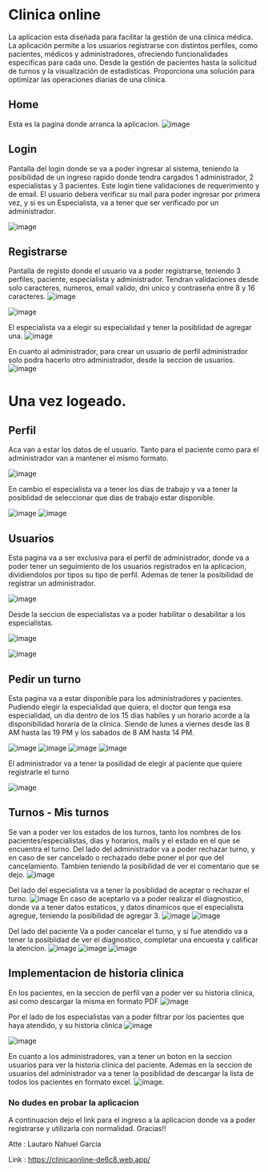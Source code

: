 
# Clinica online

La aplicacion esta  diseñada para facilitar la gestión de una clínica médica. La aplicación permite a los usuarios registrarse con distintos perfiles, como pacientes, médicos y administradores, ofreciendo funcionalidades específicas para cada uno. Desde la gestión de pacientes hasta la solicitud de turnos y la visualización de estadísticas. Proporciona una solución para optimizar las operaciones diarias de una clínica.

## Home

Esta es la pagina donde arranca la aplicacion.
![image](https://github.com/Lautigarcia17/clinicaOnline/assets/98592376/d7eb4358-38cb-4071-8272-c6b727298f16)


## Login

Pantalla del login donde se va a poder ingresar al sistema, teniendo la posibilidad de un ingreso rapido donde tendra cargados 1 administrador, 2 especialistas y 3 pacientes. Este login tiene validaciones de requerimiento y de email.
El usuario debera verificar su mail para poder ingresar por primera vez, y si es un Especialista, va a tener que ser verificado por un administrador.

![image](https://github.com/Lautigarcia17/clinicaOnline/assets/98592376/3e9553a9-5226-4bcf-a3a8-b53188b022cb)


## Registrarse 

Pantalla de registo donde el usuario va a poder registrarse, teniendo 3 perfiles, paciente, especialista y administrador. Tendran validaciones desde solo caracteres, numeros, email valido, dni unico y contraseña entre 8 y 16 caracteres.
![image](https://github.com/Lautigarcia17/clinicaOnline/assets/98592376/48f245f6-ef59-4e86-b823-c9f8043de240)

![image](https://github.com/Lautigarcia17/clinicaOnline/assets/98592376/4c8908e0-cdab-482a-a9a5-c0d888741dc5)

El especialista va a elegir su especialidad y tener la posiblidad de agregar una.
![image](https://github.com/Lautigarcia17/clinicaOnline/assets/98592376/46fee574-e5d5-4eee-b67d-8f879ffc03a7)

En cuanto al administrador, para crear un usuario de perfil administrador solo podra hacerlo otro administrador, desde la seccion de usuarios.
![image](https://github.com/Lautigarcia17/clinicaOnline/assets/98592376/03ec43e9-f53d-4f38-831a-cb4f44065c8f)

# Una vez logeado. 

## Perfil

Aca van a estar los datos de el usuario.
Tanto para el paciente como para el administrador van a mantener el mismo formato.

![image](https://github.com/Lautigarcia17/clinicaOnline/assets/98592376/e0a02c98-50fd-4335-8515-5332f8cd1e8b)

En cambio el especialista va a tener los dias de trabajo y va a tener la posiblidad de seleccionar que dias de trabajo estar disponible.

![image](https://github.com/Lautigarcia17/clinicaOnline/assets/98592376/9d2dde00-12a6-4eed-90b5-a1d6a5e93319)
![image](https://github.com/Lautigarcia17/clinicaOnline/assets/98592376/3c3f9f26-43a5-494a-ad96-00cf5cde0d3f)

## Usuarios
Esta pagina va a ser exclusiva para el perfil de administrador, donde va a poder tener un seguimiento de los usuarios registrados en la aplicacion, dividiendolos por tipos su tipo de perfil. Ademas de tener la posibilidad de registrar un administrador.

![image](https://github.com/Lautigarcia17/clinicaOnline/assets/98592376/515ff1b9-489c-4cb1-abec-3415f83c0396)

Desde la seccion de especialistas va a poder habilitar o desabilitar a los especialistas.

![image](https://github.com/Lautigarcia17/clinicaOnline/assets/98592376/db5c123d-bfd5-4ea4-a8ce-5b3614fa2ca5)

![image](https://github.com/Lautigarcia17/clinicaOnline/assets/98592376/06ed17a1-e9f4-41d1-92b5-45a3ca4d604c)

## Pedir un turno
Esta pagina va a estar disponible para los administradores y pacientes. Pudiendo elegir la especialidad que quiera, el doctor que tenga esa especialidad, un dia dentro de los 15 dias habiles y un horario acorde a la disponibilidad horaria de la clinica. 
Siendo de lunes a viernes desde las 8 AM hasta las 19 PM y los sabados de 8 AM hasta 14 PM.

![image](https://github.com/Lautigarcia17/clinicaOnline/assets/98592376/2e8b00d2-b26b-4f63-b458-f07cd00d151b)
![image](https://github.com/Lautigarcia17/clinicaOnline/assets/98592376/d180a676-d9fc-4399-8b88-827e638d317c)
![image](https://github.com/Lautigarcia17/clinicaOnline/assets/98592376/7bb92c8a-a46f-4d24-a22e-eb780ddb7b41)
![image](https://github.com/Lautigarcia17/clinicaOnline/assets/98592376/c3e0a2cc-33b0-4299-94fd-1dd95a490702)

El administrador va a tener la posilidad de elegir al paciente que quiere registrarle el turno

![image](https://github.com/Lautigarcia17/clinicaOnline/assets/98592376/6fbcb0c4-345e-4466-94a6-b91d5c4beccf)

## Turnos - Mis turnos
Se van a poder ver los estados de los turnos, tanto los nombres de los pacientes/especialistas, dias y horarios, mails y el estado en el que se encuentra el turno.
Del lado del administrador va a poder rechazar turno, y en caso de ser cancelado o rechazado debe poner el por que del cancelamiento. Tambien teniendo la posibilidad de ver el comentario que se dejo.
![image](https://github.com/Lautigarcia17/clinicaOnline/assets/98592376/dd8ce079-b532-4f60-ba3e-24afbc28a850)

Del lado del especialista va a tener la posiblidad de aceptar o rechazar el turno.
![image](https://github.com/Lautigarcia17/clinicaOnline/assets/98592376/a25226f1-0f94-46a8-8d28-c69de5e8e440)
En caso de aceptarlo va a poder realizar el diagnostico, donde va a tener datos estaticos, y datos dinamicos que el especialista agregue, teniendo la posibilidad de agregar 3.
![image](https://github.com/Lautigarcia17/clinicaOnline/assets/98592376/1a83a135-66b9-49f8-8996-c6fed71de606)
![image](https://github.com/Lautigarcia17/clinicaOnline/assets/98592376/36ffa1ff-c704-4085-a507-5b9810973491)



Del lado del paciente
Va a poder cancelar el turno, y si fue atendido va a tener la posiblidad de ver el diagnostico, completar una encuesta y calificar la atencion.
![image](https://github.com/Lautigarcia17/clinicaOnline/assets/98592376/52279fae-28bd-43e7-8360-b0ffb4739a8f)
![image](https://github.com/Lautigarcia17/clinicaOnline/assets/98592376/9530d65a-27ed-46bc-a11a-fbe866dfa944)
![image](https://github.com/Lautigarcia17/clinicaOnline/assets/98592376/619eb776-9d92-4acc-93e7-5d8a5cf2a8a8)


## Implementacion de historia clinica
En los pacientes, en la seccion de perfil van a poder ver su historia clinica, asi como descargar la misma en formato PDF 
![image](https://github.com/Lautigarcia17/clinicaOnline/assets/98592376/68ba8a4b-755b-424b-816f-1a6cc5e95b50)

Por el lado de los especialistas van a poder filtrar por los pacientes que haya atendido, y su historia clinica 
![image](https://github.com/Lautigarcia17/clinicaOnline/assets/98592376/3a2b5822-afb5-4538-a98f-16ed28c75d38)

![image](https://github.com/Lautigarcia17/clinicaOnline/assets/98592376/af751284-3b14-4868-bf9a-138e454d89f0)

En cuanto a los administradores, van a tener un boton en la seccion usuarios para ver la historia clinica del paciente. 
Ademas en la seccion de usuarios del administrador va a tener la posiblidad de descargar la lista de todos los pacientes en formato excel.
![image](https://github.com/Lautigarcia17/clinicaOnline/assets/98592376/d759cfe1-3173-46b3-ad6b-d1c99ce72f87).





### No dudes en probar la aplicacion
A continuacion dejo el link para el ingreso a la aplicacion donde va a poder registrarse y utilizarla con normalidad. Gracias!!

Atte : Lautaro Nahuel Garcia

Link : https://clinicaonline-de6c8.web.app/
